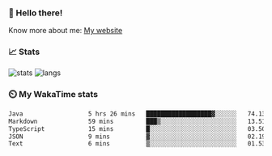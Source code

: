 ### 👋 Hello there!

Know more about me: [My website](https://onlyra1n.top)


### 📈 Stats

![stats](https://github-readme-stats.vercel.app/api?username=Fiz-Victor&theme=dracula&show_icons=true)
![langs](https://github-readme-stats.vercel.app/api/top-langs/?username=Fiz-Victor&theme=dracula&layout=compact)

### ⏲️ My WakaTime stats

<!--START_SECTION:waka-->

```txt
Java                  5 hrs 26 mins   ██████████████████▓░░░░░░   74.13 %
Markdown              59 mins         ███▒░░░░░░░░░░░░░░░░░░░░░   13.51 %
TypeScript            15 mins         █░░░░░░░░░░░░░░░░░░░░░░░░   03.50 %
JSON                  9 mins          ▓░░░░░░░░░░░░░░░░░░░░░░░░   02.19 %
Text                  6 mins          ▒░░░░░░░░░░░░░░░░░░░░░░░░   01.53 %
```

<!--END_SECTION:waka-->

